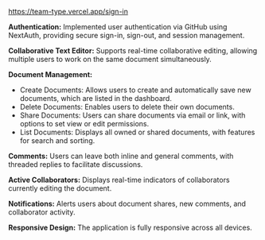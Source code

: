 https://team-type.vercel.app/sign-in


**Authentication:** Implemented user authentication via GitHub using NextAuth, providing secure sign-in, sign-out, and session management.

**Collaborative Text Editor:** Supports real-time collaborative editing, allowing multiple users to work on the same document simultaneously.

**Document Management:**
- Create Documents: Allows users to create and automatically save new documents, which are listed in the dashboard.
- Delete Documents: Enables users to delete their own documents.
- Share Documents: Users can share documents via email or link, with options to set view or edit permissions.
- List Documents: Displays all owned or shared documents, with features for search and sorting.

**Comments:** Users can leave both inline and general comments, with threaded replies to facilitate discussions.

**Active Collaborators:** Displays real-time indicators of collaborators currently editing the document.

**Notifications:** Alerts users about document shares, new comments, and collaborator activity.

**Responsive Design:** The application is fully responsive across all devices.
